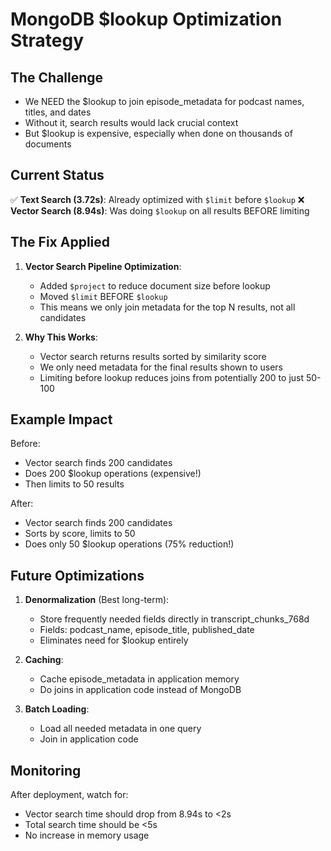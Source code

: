 # MongoDB $lookup Optimization Strategy

## The Challenge
- We NEED the $lookup to join episode_metadata for podcast names, titles, and dates
- Without it, search results would lack crucial context
- But $lookup is expensive, especially when done on thousands of documents

## Current Status
✅ **Text Search (3.72s)**: Already optimized with `$limit` before `$lookup`
❌ **Vector Search (8.94s)**: Was doing `$lookup` on all results BEFORE limiting

## The Fix Applied
1. **Vector Search Pipeline Optimization**:
   - Added `$project` to reduce document size before lookup
   - Moved `$limit` BEFORE `$lookup`
   - This means we only join metadata for the top N results, not all candidates

2. **Why This Works**:
   - Vector search returns results sorted by similarity score
   - We only need metadata for the final results shown to users
   - Limiting before lookup reduces joins from potentially 200 to just 50-100

## Example Impact
Before:
- Vector search finds 200 candidates
- Does 200 $lookup operations (expensive!)
- Then limits to 50 results

After:
- Vector search finds 200 candidates
- Sorts by score, limits to 50
- Does only 50 $lookup operations (75% reduction!)

## Future Optimizations
1. **Denormalization** (Best long-term):
   - Store frequently needed fields directly in transcript_chunks_768d
   - Fields: podcast_name, episode_title, published_date
   - Eliminates need for $lookup entirely

2. **Caching**:
   - Cache episode_metadata in application memory
   - Do joins in application code instead of MongoDB

3. **Batch Loading**:
   - Load all needed metadata in one query
   - Join in application code

## Monitoring
After deployment, watch for:
- Vector search time should drop from 8.94s to <2s
- Total search time should be <5s
- No increase in memory usage
